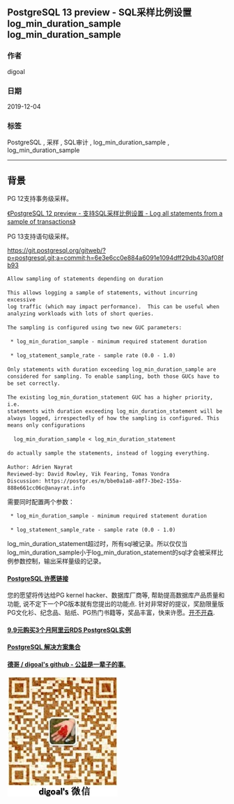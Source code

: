 ## PostgreSQL 13 preview - SQL采样比例设置 log_min_duration_sample log_min_duration_sample  
                                                                                                                  
### 作者                                                                                                                  
digoal                                                                                                                  
                                                                                                                  
### 日期                                                                                                                  
2019-12-04                                                                                                                  
                                                                                                                  
### 标签                                                                                                                  
PostgreSQL , 采样 , SQL审计 , log_min_duration_sample , log_min_duration_sample  
                                 
----                                                                                                            
                                                                                                              
## 背景     
PG 12支持事务级采样。  
  
[《PostgreSQL 12 preview - 支持SQL采样比例设置 - Log all statements from a sample of transactions》](../201904/20190405_09.md)    
  
PG 13支持语句级采样。  
  
https://git.postgresql.org/gitweb/?p=postgresql.git;a=commit;h=6e3e6cc0e884a6091e1094dff29db430af08fb93  
  
```  
Allow sampling of statements depending on duration  
  
This allows logging a sample of statements, without incurring excessive  
log traffic (which may impact performance).  This can be useful when  
analyzing workloads with lots of short queries.  
  
The sampling is configured using two new GUC parameters:  
  
 * log_min_duration_sample - minimum required statement duration  
  
 * log_statement_sample_rate - sample rate (0.0 - 1.0)  
  
Only statements with duration exceeding log_min_duration_sample are  
considered for sampling. To enable sampling, both those GUCs have to  
be set correctly.  
  
The existing log_min_duration_statement GUC has a higher priority, i.e.  
statements with duration exceeding log_min_duration_statement will be  
always logged, irrespectedly of how the sampling is configured. This  
means only configurations  
  
  log_min_duration_sample < log_min_duration_statement  
  
do actually sample the statements, instead of logging everything.  
  
Author: Adrien Nayrat  
Reviewed-by: David Rowley, Vik Fearing, Tomas Vondra  
Discussion: https://postgr.es/m/bbe0a1a8-a8f7-3be2-155a-888e661cc06c@anayrat.info  
```  
  
需要同时配置两个参数：  
  
```  
 * log_min_duration_sample - minimum required statement duration  
  
 * log_statement_sample_rate - sample rate (0.0 - 1.0)  
```  
  
log_min_duration_statement超过时，所有sql被记录。所以仅仅当log_min_duration_sample小于log_min_duration_statement的sql才会被采样比例参数控制，输出采样量级的记录。  
    
  
  
  
  
  
  
  
  
  
  
  
  
  
  
  
  
  
  
  
  
  
  
  
  
  
  
  
  
  
  
  
  
  
  
  
  
  
  
  
  
  
  
  
  
  
  
  
  
  
  
  
  
  
  
  
  
#### [PostgreSQL 许愿链接](https://github.com/digoal/blog/issues/76 "269ac3d1c492e938c0191101c7238216")
您的愿望将传达给PG kernel hacker、数据库厂商等, 帮助提高数据库产品质量和功能, 说不定下一个PG版本就有您提出的功能点. 针对非常好的提议，奖励限量版PG文化衫、纪念品、贴纸、PG热门书籍等，奖品丰富，快来许愿。[开不开森](https://github.com/digoal/blog/issues/76 "269ac3d1c492e938c0191101c7238216").  
  
  
#### [9.9元购买3个月阿里云RDS PostgreSQL实例](https://www.aliyun.com/database/postgresqlactivity "57258f76c37864c6e6d23383d05714ea")
  
  
#### [PostgreSQL 解决方案集合](https://yq.aliyun.com/topic/118 "40cff096e9ed7122c512b35d8561d9c8")
  
  
#### [德哥 / digoal's github - 公益是一辈子的事.](https://github.com/digoal/blog/blob/master/README.md "22709685feb7cab07d30f30387f0a9ae")
  
  
![digoal's wechat](../pic/digoal_weixin.jpg "f7ad92eeba24523fd47a6e1a0e691b59")
  
